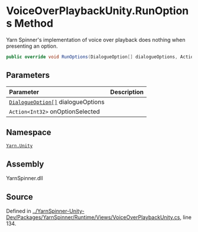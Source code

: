 <!-- This file was generated by a tool. Do not edit this file by hand. -->

# VoiceOverPlaybackUnity.RunOptions Method

Yarn Spinner's implementation of voice over playback does
nothing when presenting an option.


```csharp
public override void RunOptions(DialogueOption[] dialogueOptions, Action<int> onOptionSelected)
```

## Parameters
|Parameter|Description|
|:---|:---|
|[`DialogueOption[]`](/api/csharp/yarn.unity/dialogueoption.md) dialogueOptions||
|`Action<Int32>` onOptionSelected||


## Namespace
[`Yarn.Unity`](/api/csharp/yarn.unity/README.md)

## Assembly
YarnSpinner.dll

## Source
Defined in [../YarnSpinner-Unity-Dev/Packages/YarnSpinner/Runtime/Views/VoiceOverPlaybackUnity.cs](https://github.com/YarnSpinnerTool/YarnSpinner-Unity//blob/develop/Runtime/Views/VoiceOverPlaybackUnity.cs#L134), line 134.
